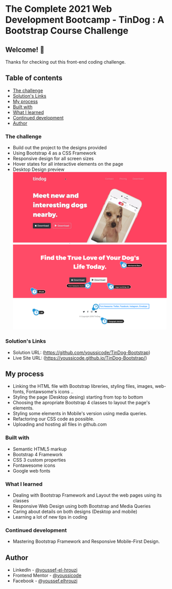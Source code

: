 # The Complete 2021 Web Development Bootcamp - TinDog : A Bootstrap Course Challenge

## Welcome! 👋

Thanks for checking out this front-end coding challenge.

## Table of contents

- [The challenge](#the-challenge)
- [Solution's Links](#links)
- [My process](#my-process)
- [Built with](#built-with)
- [What I learned](#what-i-learned)
- [Continued development](#continued-development)
- [Author](#author)

### The challenge

- Build out the project to the designs provided
- Using Bootstrap 4 as a CSS Framework
- Responsive design for all screen sizes
- Hover states for all interactive elements on the page
- Desktop Design preview
  ![Desktop Design preview 1 for TinDog landing page coding challenge](./design/TinDog-Design1.jpg)
  ![Desktop Design preview 2 for TinDog landing page coding challenge](./design/Footer-desgn.png)

### Solution's Links

- Solution URL: (https://github.com/youssicode/TinDog-Bootstrap)
- Live Site URL: (https://youssicode.github.io/TinDog-Bootstrap/)

## My process

- Linking the HTML file with Bootstrap libreries, styling files, images, web-fonts, Fontawsome's icons ..
- Styling the page (Desktop desing) starting from top to bottom
- Choosing the apropriate Bootstrap 4 classes to layout the page's elements.
- Styling some elements in Mobile's version using media queries.
- Refactoring our CSS code as possible.
- Uploading and hosting all files in github.com

### Built with

- Semantic HTML5 markup
- Bootstrap 4 Framework
- CSS 3 custom properties
- Fontawesome icons
- Google web fonts

### What I learned

- Dealing with Bootstrap Framework and Layout the web pages using its classes
- Responsive Web Design using both Bootstrap and Media Queries
- Caring about details on both designs (Desktop and mobile)
- Learning a lot of new tips in coding

### Continued development

- Mastering Bootstrap Framework and Responsive Mobile-First Design.

## Author

- LinkedIn - [@youssef-el-hrouzi](https://www.linkedin.com/in/youssef-el-hrouzi/)
- Frontend Mentor - [@youssicode](https://www.frontendmentor.io/profile/youssicode)
- Facebook - [@youssef.elhrouzi](https://www.facebook.com/youssef.elhrouzi)
